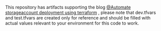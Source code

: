This repository has artifacts supporting the blog [@Automate storageaccount deployment using terraform](https://mvblog.github.io/tf-automatesa) , please note that dev.tfvars and test.tfvars are created only for reference and should be filled with actual values relevant to your environment for this code to work.
